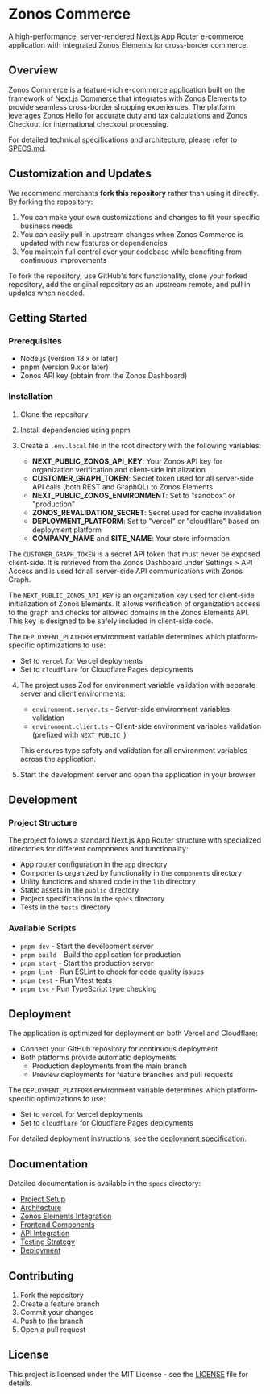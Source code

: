 # Zonos Commerce

A high-performance, server-rendered Next.js App Router e-commerce application with integrated Zonos Elements for cross-border commerce.

## Overview

Zonos Commerce is a feature-rich e-commerce application built on the framework of [Next.js Commerce](https://github.com/vercel/commerce) that integrates with Zonos Elements to provide seamless cross-border shopping experiences. The platform leverages Zonos Hello for accurate duty and tax calculations and Zonos Checkout for international checkout processing.

For detailed technical specifications and architecture, please refer to [SPECS.md](./SPECS.md).

## Customization and Updates

We recommend merchants **fork this repository** rather than using it directly. By forking the repository:

1. You can make your own customizations and changes to fit your specific business needs
2. You can easily pull in upstream changes when Zonos Commerce is updated with new features or dependencies
3. You maintain full control over your codebase while benefiting from continuous improvements

To fork the repository, use GitHub's fork functionality, clone your forked repository, add the original repository as an upstream remote, and pull in updates when needed.

## Getting Started

### Prerequisites

- Node.js (version 18.x or later)
- pnpm (version 9.x or later)
- Zonos API key (obtain from the Zonos Dashboard)

### Installation

1. Clone the repository

2. Install dependencies using pnpm

3. Create a `.env.local` file in the root directory with the following variables:

   - **NEXT_PUBLIC_ZONOS_API_KEY**: Your Zonos API key for organization verification and client-side initialization
   - **CUSTOMER_GRAPH_TOKEN**: Secret token used for all server-side API calls (both REST and GraphQL) to Zonos Elements
   - **NEXT_PUBLIC_ZONOS_ENVIRONMENT**: Set to "sandbox" or "production"
   - **ZONOS_REVALIDATION_SECRET**: Secret used for cache invalidation
   - **DEPLOYMENT_PLATFORM**: Set to "vercel" or "cloudflare" based on deployment platform
   - **COMPANY_NAME** and **SITE_NAME**: Your store information

The `CUSTOMER_GRAPH_TOKEN` is a secret API token that must never be exposed client-side. It is retrieved from the Zonos Dashboard under Settings > API Access and is used for all server-side API communications with Zonos Graph.

The `NEXT_PUBLIC_ZONOS_API_KEY` is an organization key used for client-side initialization of Zonos Elements. It allows verification of organization access to the graph and checks for allowed domains in the Zonos Elements API. This key is designed to be safely included in client-side code.

The `DEPLOYMENT_PLATFORM` environment variable determines which platform-specific optimizations to use:
- Set to `vercel` for Vercel deployments
- Set to `cloudflare` for Cloudflare Pages deployments

4. The project uses Zod for environment variable validation with separate server and client environments:
   - `environment.server.ts` - Server-side environment variables validation
   - `environment.client.ts` - Client-side environment variables validation (prefixed with `NEXT_PUBLIC_`)

   This ensures type safety and validation for all environment variables across the application.

5. Start the development server and open the application in your browser

## Development

### Project Structure

The project follows a standard Next.js App Router structure with specialized directories for different components and functionality:
- App router configuration in the `app` directory
- Components organized by functionality in the `components` directory
- Utility functions and shared code in the `lib` directory
- Static assets in the `public` directory
- Project specifications in the `specs` directory
- Tests in the `tests` directory

### Available Scripts

- `pnpm dev` - Start the development server
- `pnpm build` - Build the application for production
- `pnpm start` - Start the production server
- `pnpm lint` - Run ESLint to check for code quality issues
- `pnpm test` - Run Vitest tests
- `pnpm tsc` - Run TypeScript type checking

## Deployment

The application is optimized for deployment on both Vercel and Cloudflare:

- Connect your GitHub repository for continuous deployment
- Both platforms provide automatic deployments:
  - Production deployments from the main branch
  - Preview deployments for feature branches and pull requests

The `DEPLOYMENT_PLATFORM` environment variable determines which platform-specific optimizations to use:
- Set to `vercel` for Vercel deployments
- Set to `cloudflare` for Cloudflare Pages deployments

For detailed deployment instructions, see the [deployment specification](./specs/deployment.spec.md).

## Documentation

Detailed documentation is available in the `specs` directory:

- [Project Setup](./specs/project-setup.spec.md)
- [Architecture](./specs/architecture.spec.md)
- [Zonos Elements Integration](./specs/zonos-elements-integration.spec.md)
- [Frontend Components](./specs/frontend-components.spec.md)
- [API Integration](./specs/api-integration.spec.md)
- [Testing Strategy](./specs/testing-strategy.spec.md)
- [Deployment](./specs/deployment.spec.md)

## Contributing

1. Fork the repository
2. Create a feature branch
3. Commit your changes
4. Push to the branch
5. Open a pull request

## License

This project is licensed under the MIT License - see the [LICENSE](LICENSE) file for details. 
